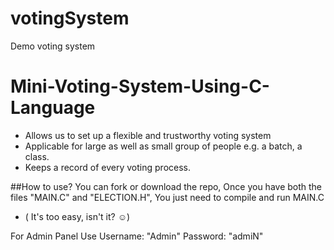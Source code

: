 # votingSystem
Demo voting system
# Mini-Voting-System-Using-C-Language
* Allows us to set up a flexible and trustworthy voting system
* Applicable for large as well as small group of people e.g. a batch, a class.
* Keeps a record of  every voting process.

##How to use?
You can fork or download the repo, Once you have both the files "MAIN.C" and "ELECTION.H", You just need to compile and run MAIN.C

* ( It's too easy, isn't it? ☺)

For Admin Panel Use Username: "Admin" Password: "admiN"
